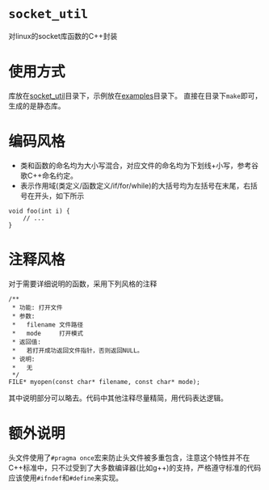 # `socket_util`
对linux的socket库函数的C++封装

# 使用方式
库放在[socket\_util](socket_util)目录下，示例放在[examples](examples)目录下。
直接在目录下`make`即可，生成的是静态库。

# 编码风格
- 类和函数的命名均为大小写混合，对应文件的命名均为下划线+小写，参考谷歌C++命名约定。
- 表示作用域(类定义/函数定义/if/for/while)的大括号均为左括号在末尾，右括号在开头，如下所示
```
void foo(int i) {
    // ...
}
```

# 注释风格
对于需要详细说明的函数，采用下列风格的注释
```
/**
 * 功能: 打开文件
 * 参数:
 *   filename 文件路径
 *   mode     打开模式
 * 返回值:
 *   若打开成功返回文件指针，否则返回NULL。
 * 说明:
 *   无
 */
FILE* myopen(const char* filename, const char* mode);
```
其中说明部分可以略去。代码中其他注释尽量精简，用代码表达逻辑。

# 额外说明
头文件使用了`#pragma once`宏来防止头文件被多重包含，注意这个特性并不在C++标准中，只不过受到了大多数编译器(比如g++)的支持，严格遵守标准的代码应该使用`#ifndef`和`#define`来实现。
